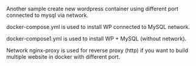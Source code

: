 Another sample create new wordpress container using different port connected to mysql via network.

docker-compose.yml is used to install WP connected to MySQL network.

docker-compose1.yml is used to install WP + MySQL (without network).

Network nginx-proxy is used for reverse proxy (http) if you want to build multiple website in docker with different port.